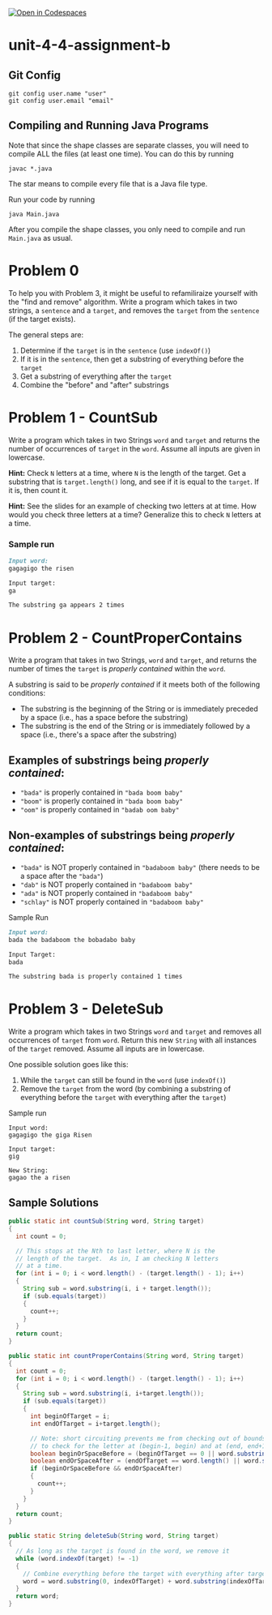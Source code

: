 [![Open in Codespaces](https://classroom.github.com/assets/launch-codespace-2972f46106e565e64193e422d61a12cf1da4916b45550586e14ef0a7c637dd04.svg)](https://classroom.github.com/open-in-codespaces?assignment_repo_id=17116429)
# unit-4-4-assignment-b

## Git Config
```
git config user.name "user"
git config user.email "email"
```

## Compiling and Running Java Programs
Note that since the shape classes are separate classes, you will need to compile ALL the files (at least one time).  You can do this by running
```
javac *.java
```
The star means to compile every file that is a Java file type.

Run your code by running
```
java Main.java
```

After you compile the shape classes, you only need to compile and run `Main.java` as usual.

# Problem 0
To help you with Problem 3, it might be useful to refamiliraize yourself with the "find and remove" algorithm.  Write a program which takes in two strings, a `sentence` and a `target`, and removes the `target` from the `sentence` (if the target exists).

The general steps are:
1. Determine if the `target` is in the `sentence` (use `indexOf()`)
2. If it is in the `sentence`, then get a substring of everything before the `target`
3. Get a substring of everything after the `target`
4. Combine the "before" and "after" substrings

# Problem 1 - CountSub
Write a program which takes in two Strings `word` and `target` and returns the number of occurrences of `target` in the `word`.  Assume all inputs are given in lowercase.

**Hint:** Check `N` letters at a time, where `N` is the length of the target.  Get a substring that is `target.length()` long, and see if it is equal to the `target`.  If it is, then count it.

**Hint:** See the slides for an example of checking two letters at at time.  How would you check three letters at a time?  Generalize this to check `N` letters at a time.

### Sample run
```md
Input word:
gagagigo the risen

Input target:
ga

The substring ga appears 2 times
```

# Problem 2 - CountProperContains
Write a program that takes in two Strings, `word` and `target`, and returns the number of times the `target` is *properly contained* within the `word`.

A substring is said to be *properly contained* if it meets both of the following conditions:
* The substring is the beginning of the String or is immediately preceded by a space (i.e., has a space before the substring)
* The substring is the end of the String or is immediately followed by a space (i.e., there's a space after the substring)

## Examples of substrings being *properly contained*:
* `"bada"` is properly contained in `"bada boom baby"`
* `"boom"` is properly contained in `"bada boom baby"`
* `"oom"` is properly contained in `"badab oom baby"`

## Non-examples of substrings being *properly contained*:
* `"bada"` is NOT properly contained in `"badaboom baby"` (there needs to be a space after the `"bada"`)
* `"dab"` is NOT properly contained in `"badaboom baby"`
* `"ada"` is NOT properly contained in `"badaboom baby"`
* `"schlay"` is NOT properly contained in `"badaboom baby"`

Sample Run
```md
Input word:
bada the badaboom the bobadabo baby

Input Target:
bada

The substring bada is properly contained 1 times
```

# Problem 3 - DeleteSub
Write a program which takes in two Strings `word` and `target` and removes all occurrences of `target` from `word`.  Return this new `String` with all instances of the `target` removed.  Assume all inputs are in lowercase.

One possible solution goes like this:
1. While the `target` can still be found in the `word` (use `indexOf()`)
2. Remove the `target` from the word (by combining a substring of everything before the `target` with everything after the `target`)

Sample run
```
Input word:
gagagigo the giga Risen

Input target:
gig

New String:
gagao the a risen
```

## Sample Solutions
```java
public static int countSub(String word, String target)
{
  int count = 0;

  // This stops at the Nth to last letter, where N is the
  // length of the target.  As in, I am checking N letters
  // at a time.
  for (int i = 0; i < word.length() - (target.length() - 1); i++)
  {
    String sub = word.substring(i, i + target.length());
    if (sub.equals(target))
    {
      count++;
    }
  }
  return count;
}

public static int countProperContains(String word, String target)
{
  int count = 0;
  for (int i = 0; i < word.length() - (target.length() - 1); i++)
  {
    String sub = word.substring(i, i+target.length());
    if (sub.equals(target))
    {
      int beginOfTarget = i;
      int endOfTarget = i+target.length();

      // Note: short circuiting prevents me from checking out of bounds when I attempt
      // to check for the letter at (begin-1, begin) and at (end, end+1)
      boolean beginOrSpaceBefore = (beginOfTarget == 0 || word.substring(beginOfTarget-1, beginOfTarget).equals(" "));
      boolean endOrSpaceAfter = (endOfTarget == word.length() || word.substring(endOfTarget, endOfTarget+1).equals(" "));
      if (beginOrSpaceBefore && endOrSpaceAfter)
      {
        count++;
      }
    }
  }
  return count;
}

public static String deleteSub(String word, String target)
{
  // As long as the target is found in the word, we remove it
  while (word.indexOf(target) != -1)
  {
    // Combine everything before the target with everything after target
    word = word.substring(0, indexOfTarget) + word.substring(indexOfTarget + target.length());
  }
  return word;
}
```
